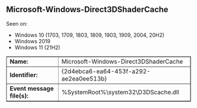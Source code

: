 ## Microsoft-Windows-Direct3DShaderCache

Seen on:
* Windows 10 (1703, 1709, 1803, 1809, 1903, 1909, 2004, 20H2)
* Windows 2019
* Windows 11 (21H2)

<table border="1" class="docutils">
  <tbody>
    <tr>
      <td><b>Name:</b></td>
      <td>Microsoft-Windows-Direct3DShaderCache</td>
    </tr>
    <tr>
      <td><b>Identifier:</b></td>
      <td>{2d4ebca6-ea64-453f-a292-ae2ea0ee513b}</td>
    </tr>
    <tr>
      <td><b>Event message file(s):</b></td>
      <td>%SystemRoot%\system32\D3DScache.dll</td>
    </tr>
  </tbody>
</table>

&nbsp;

